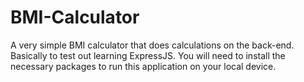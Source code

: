 # BMI-Calculator
A very simple BMI calculator that does calculations on the back-end. Basically to test out learning ExpressJS.
You will need to install the necessary packages to run this application on your local device.
